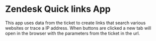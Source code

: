 Zendesk Quick links App
==========

This app uses data from the ticket to create links that search various websites or trace a IP address. When buttons are clicked a new tab will open in the browser with the parameters from the ticket in the url. 